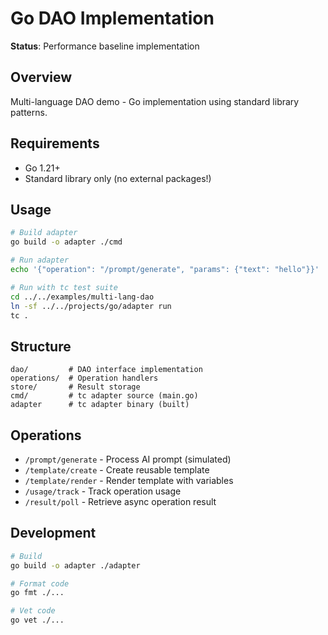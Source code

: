 # Go DAO Implementation

**Status**: Performance baseline implementation

## Overview

Multi-language DAO demo - Go implementation using standard library patterns.

## Requirements

- Go 1.21+
- Standard library only (no external packages!)

## Usage

```bash
# Build adapter
go build -o adapter ./cmd

# Run adapter
echo '{"operation": "/prompt/generate", "params": {"text": "hello"}}' | ./adapter

# Run with tc test suite
cd ../../examples/multi-lang-dao
ln -sf ../../projects/go/adapter run
tc .
```

## Structure

```
dao/         # DAO interface implementation
operations/  # Operation handlers
store/       # Result storage
cmd/         # tc adapter source (main.go)
adapter      # tc adapter binary (built)
```

## Operations

- `/prompt/generate` - Process AI prompt (simulated)
- `/template/create` - Create reusable template
- `/template/render` - Render template with variables
- `/usage/track` - Track operation usage
- `/result/poll` - Retrieve async operation result

## Development

```bash
# Build
go build -o adapter ./adapter

# Format code
go fmt ./...

# Vet code
go vet ./...
```
